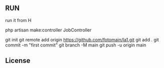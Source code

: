 
## RUN
run it from H

php artisan make:controller JobController

git init
git remote add origin https://github.com/fotomain/la1.git
git add .
git commit -m "first commit"
git branch -M main
git push -u origin main

## License



